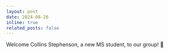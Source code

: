 ```yaml
---
layout: post
date: 2024-08-26 
inline: true
related_posts: false
---
```


Welcome Collins Stephenson, a new MS student, to our group! :clap:

